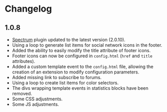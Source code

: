 # Changelog

## 1.0.8

- [Spectrum](https://github.com/seballot/spectrum) plugin updated to the latest version (2.0.10).
- Using a loop to generate list items for social network icons in the footer.
- Added the ability to easily modify the title attribute of footer icons.
- Footer icons can now be configured in `config.html` (`href` and `title` attributes).
- Added a custom template event to the `config.html` file, allowing the creation of an extension to modify configuration parameters.
- Added missing link to subscribe to forums.
- Using a loop to create list items for color selectors.
- The divs wrapping template events in statistics blocks have been removed.
- Some CSS adjustments.
- Some JS adjustments.
